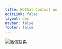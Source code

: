 ```yaml
---
title: WeChat Contact us
editLink: false
layout: doc
navbar: false
footer: false
---
```


![微信联系](/wechat.jpg "wechat contact")